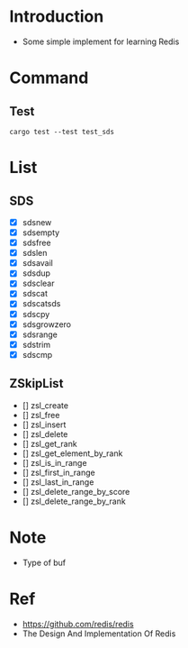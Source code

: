 # Introduction

- Some simple implement for learning Redis

# Command

## Test

```
cargo test --test test_sds
```

# List

## SDS

- [x] sdsnew
- [x] sdsempty
- [x] sdsfree
- [x] sdslen
- [x] sdsavail 
- [x] sdsdup 
- [x] sdsclear  
- [x] sdscat
- [x] sdscatsds 
- [x] sdscpy
- [x] sdsgrowzero
- [x] sdsrange
- [x] sdstrim
- [x] sdscmp

## ZSkipList

- [] zsl_create
- [] zsl_free
- [] zsl_insert
- [] zsl_delete
- [] zsl_get_rank
- [] zsl_get_element_by_rank
- [] zsl_is_in_range
- [] zsl_first_in_range
- [] zsl_last_in_range
- [] zsl_delete_range_by_score
- [] zsl_delete_range_by_rank




# Note 

- Type of buf

# Ref

- https://github.com/redis/redis
- The Design And Implementation Of Redis